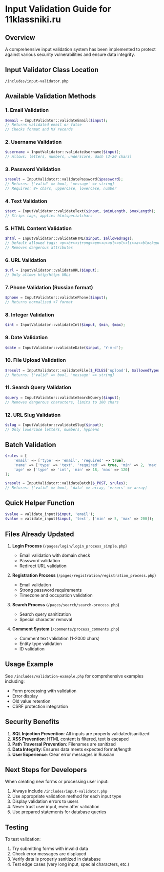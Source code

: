 # Input Validation Guide for 11klassniki.ru

## Overview
A comprehensive input validation system has been implemented to protect against various security vulnerabilities and ensure data integrity.

## Input Validator Class Location
`/includes/input-validator.php`

## Available Validation Methods

### 1. Email Validation
```php
$email = InputValidator::validateEmail($input);
// Returns validated email or false
// Checks format and MX records
```

### 2. Username Validation
```php
$username = InputValidator::validateUsername($input);
// Allows: letters, numbers, underscore, dash (3-20 chars)
```

### 3. Password Validation
```php
$result = InputValidator::validatePassword($password);
// Returns: ['valid' => bool, 'message' => string]
// Requires: 8+ chars, uppercase, lowercase, number
```

### 4. Text Validation
```php
$text = InputValidator::validateText($input, $minLength, $maxLength);
// Strips tags, applies htmlspecialchars
```

### 5. HTML Content Validation
```php
$html = InputValidator::validateHTML($input, $allowedTags);
// Default allowed tags: <p><br><strong><em><u><ul><ol><li><a><blockquote><h3><h4>
// Removes dangerous attributes
```

### 6. URL Validation
```php
$url = InputValidator::validateURL($input);
// Only allows http/https URLs
```

### 7. Phone Validation (Russian format)
```php
$phone = InputValidator::validatePhone($input);
// Returns normalized +7 format
```

### 8. Integer Validation
```php
$int = InputValidator::validateInt($input, $min, $max);
```

### 9. Date Validation
```php
$date = InputValidator::validateDate($input, 'Y-m-d');
```

### 10. File Upload Validation
```php
$result = InputValidator::validateFile($_FILES['upload'], $allowedTypes, $maxSize);
// Returns: ['valid' => bool, 'message' => string]
```

### 11. Search Query Validation
```php
$query = InputValidator::validateSearchQuery($input);
// Removes dangerous characters, limits to 100 chars
```

### 12. URL Slug Validation
```php
$slug = InputValidator::validateSlug($input);
// Only lowercase letters, numbers, hyphens
```

## Batch Validation
```php
$rules = [
    'email' => ['type' => 'email', 'required' => true],
    'name' => ['type' => 'text', 'required' => true, 'min' => 2, 'max' => 100],
    'age' => ['type' => 'int', 'min' => 18, 'max' => 120]
];

$result = InputValidator::validateBatch($_POST, $rules);
// Returns: ['valid' => bool, 'data' => array, 'errors' => array]
```

## Quick Helper Function
```php
$value = validate_input($input, 'email');
$value = validate_input($input, 'text', ['min' => 5, 'max' => 200]);
```

## Files Already Updated

1. **Login Process** (`/pages/login/login_process_simple.php`)
   - Email validation with domain check
   - Password validation
   - Redirect URL validation

2. **Registration Process** (`/pages/registration/registration_process.php`)
   - Email validation
   - Strong password requirements
   - Timezone and occupation validation

3. **Search Process** (`/pages/search/search-process.php`)
   - Search query sanitization
   - Special character removal

4. **Comment System** (`/comments/process_comments.php`)
   - Comment text validation (1-2000 chars)
   - Entity type validation
   - ID validation

## Usage Example
See `/includes/validation-example.php` for comprehensive examples including:
- Form processing with validation
- Error display
- Old value retention
- CSRF protection integration

## Security Benefits
1. **SQL Injection Prevention**: All inputs are properly validated/sanitized
2. **XSS Prevention**: HTML content is filtered, text is escaped
3. **Path Traversal Prevention**: Filenames are sanitized
4. **Data Integrity**: Ensures data meets expected format/length
5. **User Experience**: Clear error messages in Russian

## Next Steps for Developers
When creating new forms or processing user input:
1. Always include `/includes/input-validator.php`
2. Use appropriate validation method for each input type
3. Display validation errors to users
4. Never trust user input, even after validation
5. Use prepared statements for database queries

## Testing
To test validation:
1. Try submitting forms with invalid data
2. Check error messages are displayed
3. Verify data is properly sanitized in database
4. Test edge cases (very long input, special characters, etc.)